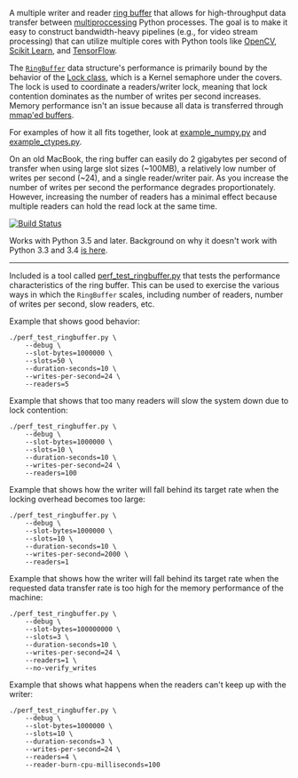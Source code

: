 A multiple writer and reader [ring buffer](https://en.wikipedia.org/wiki/Circular_buffer) that allows for high-throughput data transfer between [multiproccessing](https://docs.python.org/3/library/multiprocessing.html) Python processes. The goal is to make it easy to construct bandwidth-heavy pipelines (e.g., for video stream processing) that can utilize multiple cores with Python tools like [OpenCV](http://docs.opencv.org/3.0-last-rst/doc/py_tutorials/py_video/py_table_of_contents_video/py_table_of_contents_video.html#py-table-of-content-video), [Scikit Learn](http://scikit-learn.org/stable/auto_examples/classification/plot_digits_classification.html), and [TensorFlow](https://www.tensorflow.org/versions/r0.10/tutorials/image_recognition/index.html).

The [`RingBuffer`](ringbuffer.py) data structure's performance is primarily bound by the behavior of the [Lock class](https://docs.python.org/3/library/multiprocessing.html#multiprocessing.Lock), which is a Kernel semaphore under the covers. The lock is used to coordinate a readers/writer lock, meaning that lock contention dominates as the number of writes per second increases. Memory performance isn't an issue because all data is transferred through [mmap'ed buffers](https://en.wikipedia.org/wiki/Mmap#Memory_visibility).

For examples of how it all fits together, look at [example_numpy.py](example_numpy.py) and [example_ctypes.py](example_ctypes.py).

On an old MacBook, the ring buffer can easily do 2 gigabytes per second of transfer when using large slot sizes (~100MB), a relatively low number of writes per second (~24), and a single reader/writer pair. As you increase the number of writes per second the performance degrades proportionately. However, increasing the number of readers has a minimal effect because multiple readers can hold the read lock at the same time.

[![Build Status](https://travis-ci.org/bslatkin/ringbuffer.svg?branch=master)](https://travis-ci.org/bslatkin/ringbuffer)

Works with Python 3.5 and later. Background on why it doesn't work with Python 3.3 and 3.4 [is here](http://bugs.python.org/issue15944).

---

Included is a tool called [perf_test_ringbuffer.py](perf_test_ringbuffer) that tests the performance characteristics of the ring buffer. This can be used to exercise the various ways in which the `RingBuffer` scales, including number of readers, number of writes per second, slow readers, etc.

Example that shows good behavior:

```
./perf_test_ringbuffer.py \
    --debug \
    --slot-bytes=1000000 \
    --slots=50 \
    --duration-seconds=10 \
    --writes-per-second=24 \
    --readers=5
```

Example that shows that too many readers will slow the system down due to lock contention:

```
./perf_test_ringbuffer.py \
    --debug \
    --slot-bytes=1000000 \
    --slots=10 \
    --duration-seconds=10 \
    --writes-per-second=24 \
    --readers=100
```

Example that shows how the writer will fall behind its target rate when the locking overhead becomes too large:

```
./perf_test_ringbuffer.py \
    --debug \
    --slot-bytes=1000000 \
    --slots=10 \
    --duration-seconds=10 \
    --writes-per-second=2000 \
    --readers=1
```


Example that shows how the writer will fall behind its target rate when the requested data transfer rate is too high for the memory performance of the machine:

```
./perf_test_ringbuffer.py \
    --debug \
    --slot-bytes=100000000 \
    --slots=3 \
    --duration-seconds=10 \
    --writes-per-second=24 \
    --readers=1 \
    --no-verify_writes
```

Example that shows what happens when the readers can't keep up with the writer:

```
./perf_test_ringbuffer.py \
    --debug \
    --slot-bytes=1000000 \
    --slots=10 \
    --duration-seconds=3 \
    --writes-per-second=24 \
    --readers=4 \
    --reader-burn-cpu-milliseconds=100
```

